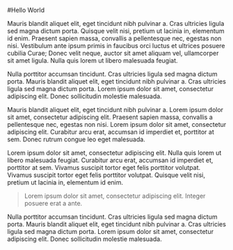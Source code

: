 #Hello World

Mauris blandit aliquet elit, eget tincidunt nibh pulvinar a. Cras ultricies ligula sed magna dictum porta. Quisque velit nisi, pretium ut lacinia in, elementum id enim. Praesent sapien massa, convallis a pellentesque nec, egestas non nisi. Vestibulum ante ipsum primis in faucibus orci luctus et ultrices posuere cubilia Curae; Donec velit neque, auctor sit amet aliquam vel, ullamcorper sit amet ligula. Nulla quis lorem ut libero malesuada feugiat.

Nulla porttitor accumsan tincidunt. Cras ultricies ligula sed magna dictum porta. Mauris blandit aliquet elit, eget tincidunt nibh pulvinar a. Cras ultricies ligula sed magna dictum porta. Lorem ipsum dolor sit amet, consectetur adipiscing elit. Donec sollicitudin molestie malesuada.

Mauris blandit aliquet elit, eget tincidunt nibh pulvinar a. Lorem ipsum dolor sit amet, consectetur adipiscing elit. Praesent sapien massa, convallis a pellentesque nec, egestas non nisi. Lorem ipsum dolor sit amet, consectetur adipiscing elit. Curabitur arcu erat, accumsan id imperdiet et, porttitor at sem. Donec rutrum congue leo eget malesuada.

Lorem ipsum dolor sit amet, consectetur adipiscing elit. Nulla quis lorem ut libero malesuada feugiat. Curabitur arcu erat, accumsan id imperdiet et, porttitor at sem. Vivamus suscipit tortor eget felis porttitor volutpat. Vivamus suscipit tortor eget felis porttitor volutpat. Quisque velit nisi, pretium ut lacinia in, elementum id enim.


>Lorem ipsum dolor sit amet, consectetur adipiscing elit. Integer posuere erat a ante.

Nulla porttitor accumsan tincidunt. Cras ultricies ligula sed magna dictum porta. Mauris blandit aliquet elit, eget tincidunt nibh pulvinar a. Cras ultricies ligula sed magna dictum porta. Lorem ipsum dolor sit amet, consectetur adipiscing elit. Donec sollicitudin molestie malesuada.
